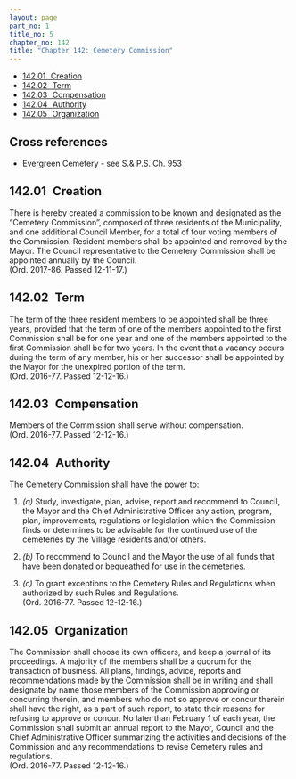 ```yaml
---
layout: page
part_no: 1
title_no: 5
chapter_no: 142
title: "Chapter 142: Cemetery Commission"
---
```


* [142.01   Creation](#14201-creation)
* [142.02   Term](#14202-term)
* [142.03   Compensation](#14203-compensation)
* [142.04   Authority](#14204-authority)
* [142.05   Organization](#14205-organization)

## Cross references

* Evergreen Cemetery - see S.& P.S. Ch. 953

## 142.01   Creation

There is hereby created a commission to be known and designated as the “Cemetery
Commission”, composed of three residents of the Municipality, and one additional
Council Member, for a total of four voting members of the Commission. Resident
members shall be appointed and removed by the Mayor. The Council representative
to the Cemetery Commission shall be appointed annually by the Council.  
(Ord. 2017-86. Passed 12-11-17.)

## 142.02   Term

The term of the three resident members to be appointed shall be three years,
provided that the term of one of the members appointed to the first Commission
shall be for one year and one of the members appointed to the first Commission
shall be for two years. In the event that a vacancy occurs during the term of
any member, his or her successor shall be appointed by the Mayor for the
unexpired portion of the term.  
(Ord. 2016-77. Passed 12-12-16.)

## 142.03   Compensation

Members of the Commission shall serve without compensation.  
(Ord. 2016-77. Passed 12-12-16.)

## 142.04   Authority

The Cemetery Commission shall have the power to:

1. _(a)_ Study, investigate, plan, advise, report and recommend to Council, the
Mayor and the Chief Administrative Officer any action, program, plan,
improvements, regulations or legislation which the Commission finds or
determines to be advisable for the continued use of the cemeteries by the
Village residents and/or others.

2. _(b)_ To recommend to Council and the Mayor the use of all funds that have
been donated or bequeathed for use in the cemeteries.

3. _(c)_ To grant exceptions to the Cemetery Rules and Regulations when
authorized by such Rules and Regulations.  
(Ord. 2016-77. Passed 12-12-16.)

## 142.05   Organization

The Commission shall choose its own officers, and keep a journal of its
proceedings. A majority of the members shall be a quorum for the transaction of
business. All plans, findings, advice, reports and recommendations made by the
Commission shall be in writing and shall designate by name those members of the
Commission approving or concurring therein, and members who do not so approve or
concur therein shall have the right, as a part of such report, to state their
reasons for refusing to approve or concur. No later than February 1 of each
year, the Commission shall submit an annual report to the Mayor, Council and the
Chief Administrative Officer summarizing the activities and decisions of the
Commission and any recommendations to revise Cemetery rules and regulations.  
(Ord. 2016-77. Passed 12-12-16.)

